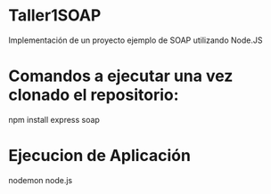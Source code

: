 # Taller1SOAP
Implementación de un proyecto ejemplo de SOAP utilizando Node.JS 

# Comandos a ejecutar una vez clonado el repositorio:
npm install express soap

# Ejecucion de Aplicación
nodemon node.js


